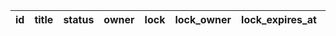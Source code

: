 | id | title | status | owner | lock | lock_owner | lock_expires_at | due | artifact | notes |
|----|-------|--------|-------|------|------------|------------------|-----|----------|-------|